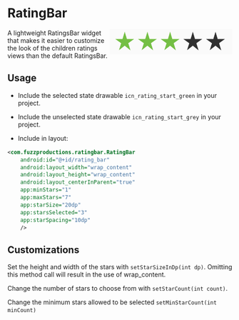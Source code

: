 RatingBar
=========================

<img src="art/demo.png" width="275" align="right"/>

A lightweight RatingsBar widget that makes it easier to customize the look of the children ratings views than the default RatingsBar.

Usage
-----

- Include the selected state drawable `icn_rating_start_green` in your project.
- Include the unselected state drawable `icn_rating_start_grey` in your project.

- Include in layout:

```xml
<com.fuzzproductions.ratingbar.RatingBar
    android:id="@+id/rating_bar"
    android:layout_width="wrap_content"
    android:layout_height="wrap_content"
    android:layout_centerInParent="true"
    app:minStars="1"
    app:maxStars="7"
    app:starSize="20dp"
    app:starsSelected="3"
    app:starSpacing="10dp"
    />
```

Customizations
--------------

Set the height and width of the stars with `setStarSizeInDp(int dp)`. Omitting this method call will result in the use of
wrap_content.

Change the number of stars to choose from with `setStarCount(int count)`.

Change the minimum stars allowed to be selected `setMinStarCount(int minCount)`
